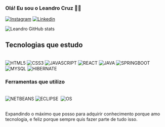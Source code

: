 ### Olá! Eu sou o Leandro Cruz 👋🏾


[![Instagram](https://img.shields.io/badge/Instagram-E4405F?style=for-the-badge&logo=instagram&logoColor=white)]()
[![Linkedin](https://img.shields.io/badge/LinkedIn-0077B5?style=for-the-badge&logo=linkedin&logoColor=white)]()

![Leandro GitHub stats](https://github-readme-stats.vercel.app/api?username=LeandroMeca&show_icons=true&theme=radical)

## Tecnologias que estudo

<div style="display: inline_block"><br/>
    <img align="center" src="https://img.shields.io/badge/HTML5-E34F26?style=for-the-badge&logo=html5&logoColor=white" alt="HTML5"/>
    <img align="center" src="https://img.shields.io/badge/CSS3-1572B6?style=for-the-badge&logo=css3&logoColor=white" alt="CSS3"/>
    <img align="center" src="https://img.shields.io/badge/JavaScript-323330?style=for-the-badge&logo=javascript&logoColor=F7DF1E" alt="JAVASCRIPT"/>
    <img align="center" src="https://img.shields.io/badge/React-20232A?style=for-the-badge&logo=react&logoColor=61DAFB" alt="REACT"/>
    <img align="center" src="https://img.shields.io/badge/Java-ED8B00?style=for-the-badge&logo=openjdk&logoColor=white" alt="JAVA"/>
    <img align="center" src="https://img.shields.io/badge/Spring-6DB33F?style=for-the-badge&logo=spring&logoColor=white" alt="SPRINGBOOT"/>
    <img align="center" src="https://img.shields.io/badge/MySQL-00000F?style=for-the-badge&logo=mysql&logoColor=white" alt="MYSQL"/>
    <img align="center" src="https://img.shields.io/badge/Hibernate-59666C?style=for-the-badge&logo=Hibernate&logoColor=white" alt="HIBERNATE"/>
    <img align="center" src="" alt=""/>
    
</div>

### Ferramentas que utilizo

<div style="display: inline_block"><br>
    <img align="center" src="https://img.shields.io/badge/apache%20netbeans-1B6AC6?style=for-the-badge&logo=apache%20netbeans%20IDE&logoColor=white" alt="NETBEANS"/>
    <img align="center" src="https://img.shields.io/badge/Eclipse-2C2255?style=for-the-badge&logo=eclipse&logoColor=white" alt="ECLIPSE"/>
    <img align="center" src="https://img.shields.io/badge/React,%20Html5,%20Css3,%20Javascript-VSCode-1f425f.svg" alt=""/>
    <img align="center" src="https://img.shields.io/badge/Windows-0078D6?style=for-the-badge&logo=windows&logoColor=white" alt="OS"/>
</div><br/>

Expandindo o máximo que posso para adquirir conhecimento porque amo tecnologia, e feliz porque sempre quis fazer parte de tudo isso.
